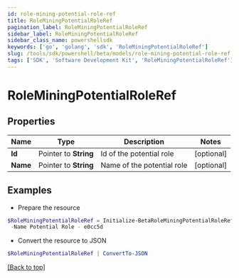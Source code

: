 ```yaml
---
id: role-mining-potential-role-ref
title: RoleMiningPotentialRoleRef
pagination_label: RoleMiningPotentialRoleRef
sidebar_label: RoleMiningPotentialRoleRef
sidebar_class_name: powershellsdk
keywords: ['go', 'golang', 'sdk', 'RoleMiningPotentialRoleRef'] 
slug: /tools/sdk/powershell/beta/models/role-mining-potential-role-ref
tags: ['SDK', 'Software Development Kit', 'RoleMiningPotentialRoleRef']
---
```



# RoleMiningPotentialRoleRef

## Properties

Name | Type | Description | Notes
------------ | ------------- | ------------- | -------------
**Id** |  Pointer to **String** | Id of the potential role | [optional] 
**Name** |  Pointer to **String** | Name of the potential role | [optional] 

## Examples

- Prepare the resource
```powershell
$RoleMiningPotentialRoleRef = Initialize-BetaRoleMiningPotentialRoleRef  -Id e0cc5d7d-bf7f-4f81-b2af-8885b09d9923 `
 -Name Potential Role - e0cc5d
```

- Convert the resource to JSON
```powershell
$RoleMiningPotentialRoleRef | ConvertTo-JSON
```


[[Back to top]](#) 

